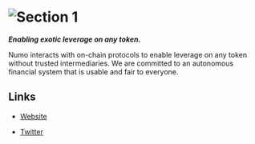 # ![Section 1](https://github.com/numotrade/.github/assets/44106773/739c1987-86aa-4d17-ba8e-ebce017e1260)

**_Enabling exotic leverage on any token._**

Numo interacts with on-chain protocols to enable leverage on any token without trusted intermediaries. We are committed to an autonomous financial system that is usable and fair to everyone.

## Links

* [Website](https://www.numo.trade/)

* [Twitter](https://twitter.com/numotrade)

